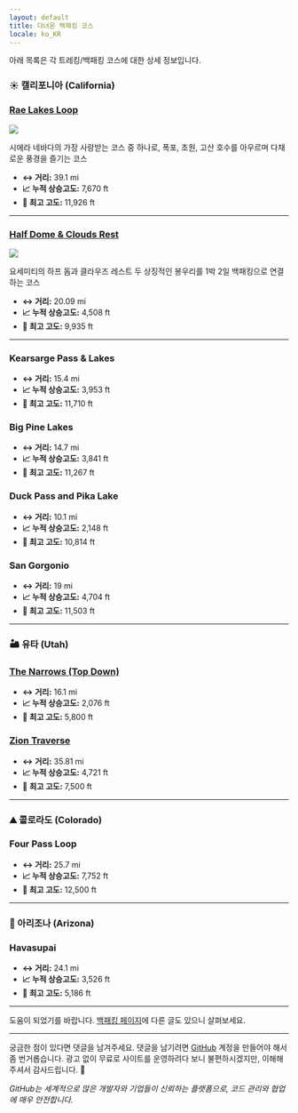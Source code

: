 ```yaml
---
layout: default
title: 다녀온 백패킹 코스
locale: ko_KR
---
```


아래 목록은 각 트레킹/백패킹 코스에 대한 상세 정보입니다.

### ☀️ 캘리포니아 (California)

### [Rae Lakes Loop](/backpacking/routes/rae-lakes-loop)

[![](https://live.staticflickr.com/65535/54833896234_8bf90c7866_n.jpg)](/backpacking/routes/rae-lakes-loop)

시에라 네바다의 가장 사랑받는 코스 중 하나로, 폭포, 초원, 고산 호수를 아우르며 다채로운 풍경을 즐기는 코스

* **↔️ 거리:** 39.1 mi
* **📈 누적 상승고도:** 7,670 ft
* **🔼 최고 고도:** 11,926 ft

---

### [Half Dome & Clouds Rest](/backpacking/routes/half-dome-clouds-rest)

[![](https://live.staticflickr.com/65535/54833943999_4e23799324_n.jpg)](/backpacking/routes/half-dome-clouds-rest)

요세미티의 하프 돔과 클라우즈 레스트 두 상징적인 봉우리를 1박 2일 백패킹으로 연결하는 코스

* **↔️ 거리:** 20.09 mi
* **📈 누적 상승고도:** 4,508 ft
* **🔼 최고 고도:** 9,935 ft

---

### Kearsarge Pass & Lakes
* **↔️ 거리:** 15.4 mi
* **📈 누적 상승고도:** 3,953 ft
* **🔼 최고 고도:** 11,710 ft

### Big Pine Lakes
* **↔️ 거리:** 14.7 mi
* **📈 누적 상승고도:** 3,841 ft
* **🔼 최고 고도:** 11,267 ft

### Duck Pass and Pika Lake
* **↔️ 거리:** 10.1 mi
* **📈 누적 상승고도:** 2,148 ft
* **🔼 최고 고도:** 10,814 ft

### San Gorgonio
* **↔️ 거리:** 19 mi
* **📈 누적 상승고도:** 4,704 ft
* **🔼 최고 고도:** 11,503 ft

---

### 🏜️ 유타 (Utah)

### [The Narrows (Top Down)](https://www.alltrails.com/trail/us/utah/the-narrows-top-down)
* **↔️ 거리:** 16.1 mi
* **📈 누적 상승고도:** 2,076 ft
* **🔼 최고 고도:** 5,800 ft

### [Zion Traverse](https://www.alltrails.com/explore/map/zion-traverse-lee-pass-to-east-rim-trailhead-2b515e2)
* **↔️ 거리:** 35.81 mi
* **📈 누적 상승고도:** 4,721 ft
* **🔼 최고 고도:** 7,500 ft

---

### ⛰️ 콜로라도 (Colorado)

### Four Pass Loop
* **↔️ 거리:** 25.7 mi
* **📈 누적 상승고도:** 7,752 ft
* **🔼 최고 고도:** 12,500 ft

---

### 🌵 아리조나 (Arizona)

### Havasupai
* **↔️ 거리:** 24.1 mi
* **📈 누적 상승고도:** 3,526 ft
* **🔼 최고 고도:** 5,186 ft

---

도움이 되었기를 바랍니다. [백패킹 페이지](/backpacking)에 다른 글도 있으니 살펴보세요.

---

궁금한 점이 있다면 댓글을 남겨주세요. 댓글을 남기려면 [GitHub](http://github.com) 계정을 만들어야 해서 좀 번거롭습니다. 광고 없이 무료로 사이트를 운영하려다 보니 불편하시겠지만, 이해해 주셔서 감사드립니다. 🙂

*GitHub는 세계적으로 많은 개발자와 기업들이 신뢰하는 플랫폼으로, 코드 관리와 협업에 매우 안전합니다.*

